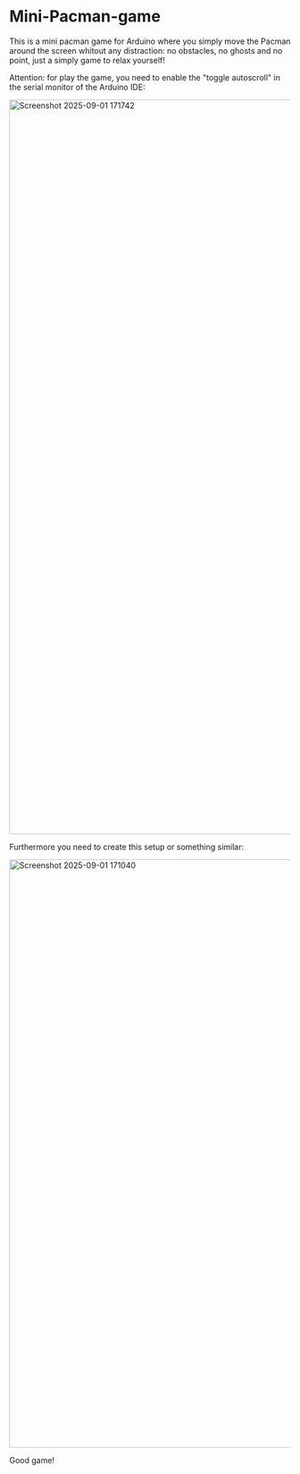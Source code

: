 # Mini-Pacman-game
This is a mini pacman game for Arduino where you simply move the Pacman around the screen whitout any distraction: no obstacles, no ghosts and no point, just a simply game to relax yourself!

Attention:
for play the game, you need to enable the "toggle autoscroll" in the serial monitor of the Arduino IDE:

<img width="2554" height="1315" alt="Screenshot 2025-09-01 171742" src="https://github.com/user-attachments/assets/2e8821f3-4015-4533-8fa2-0aa098deeb65" />


Furthermore you need to create this setup or something similar:

<img width="1066" height="1053" alt="Screenshot 2025-09-01 171040" src="https://github.com/user-attachments/assets/fc585542-bbb4-4de5-8a2f-d132040acfa3" />

Good game!

